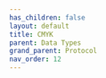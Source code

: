 ```yaml
---
has_children: false
layout: default
title: CMYK
parent: Data Types
grand_parent: Protocol
nav_order: 12
---
```

[//]: # (TODO: Write CMYK docs)